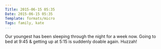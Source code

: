 ```yaml
---
Title: 2015-06-15 05:35
Date: 2015-06-15 05:35
Template: formats/micro
Tags: family, kate
...
```


Our youngest has been sleeping through the night for a week now. Going to bed at 9:45 & getting up at 5:15 is suddenly doable again. Huzzah!